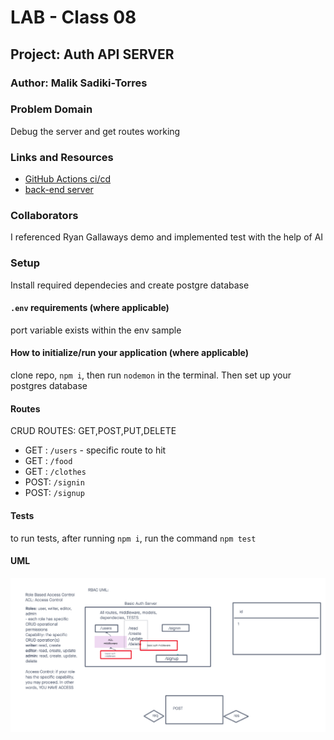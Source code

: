 # LAB - Class 08

## Project: Auth API SERVER

### Author: Malik Sadiki-Torres

### Problem Domain

Debug the server and get routes working
### Links and Resources

- [GitHub Actions ci/cd]()
- [back-end server](https://bearer-auth-r674.onrender.com)


### Collaborators
I referenced Ryan Gallaways demo and implemented test with the help of AI

### Setup

Install required dependecies and create postgre database

#### `.env` requirements (where applicable)

port variable exists within the env sample


#### How to initialize/run your application (where applicable)

clone repo, `npm i`, then run `nodemon` in the terminal. Then set up your postgres database

#### Routes
 CRUD ROUTES: GET,POST,PUT,DELETE
- GET : `/users` - specific route to hit
- GET : `/food`
- GET : `/clothes`
- POST: `/signin`
- POST: `/signup`

#### Tests

to run tests, after running `npm i`, run the command `npm test`

#### UML

![UML image](./assets/lab-8.png)


